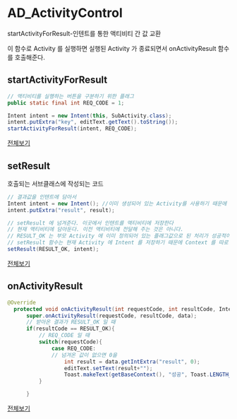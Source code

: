 # AD_ActivityControl 
startActivityForResult-인텐트를 통한 액티비티 간 값 교환

이 함수로 Activity 를 실행하면 실행된 Activity 가 종료되면서 onActivityResult 함수를 호출해준다.
## startActivityForResult
```java
// 액티비티를 실행하는 버튼을 구분하기 위한 플래그
public static final int REQ_CODE = 1;

Intent intent = new Intent(this, SubActivity.class);
intent.putExtra("key", editText.getText().toString());
startActivityForResult(intent, REQ_CODE);
```
[전체보기](https://github.com/qskeksq/AD_ActivityControl/blob/master/app/src/main/java/com/example/administrator/activitycontrol/MainActivity.java)

## setResult
호출되는 서브클래스에 작성되는 코드 
```java
// 결과값을 인텐트에 담아서
Intent intent = new Intent(); //이미 생성되어 있는 Activity를 사용하기 때문에 Context 가 필요하지 않다.
intent.putExtra("result", result);

// setResult 에 넘겨준다. 이곳에서 인텐트를 액티비티에 저장한다
// 현재 액티비티에 담아둔다. 이전 액티비티에 전달해 주는 것은 아니다.
// RESULT_OK 는 부모 Activity 에 이미 정의되어 있는 플래그값으로 된 처리가 성공적이라는 것을 의미한다.
// setResult 함수는 현재 Activity 에 Intent 를 저장하기 때문에 Context 를 따로 필요로 하지 않는다.
setResult(RESULT_OK, intent);
```
[전체보기](https://github.com/qskeksq/AD_ActivityControl/blob/master/app/src/main/java/com/example/administrator/activitycontrol/SubActivity.java)

## onActivityResult
```java
@Override
  protected void onActivityResult(int requestCode, int resultCode, Intent data) {
      super.onActivityResult(requestCode, resultCode, data);
      // 받아온 결과가 RESULT_OK 일 때
      if(resultCode == RESULT_OK){
          // REQ_CODE 일 때
          switch(requestCode){
              case REQ_CODE:
              // 넘겨온 값이 없으면 0을             
                  int result = data.getIntExtra("result", 0);
                  editText.setText(result+"");
                  Toast.makeText(getBaseContext(), "성공", Toast.LENGTH_SHORT).show();
          }

      }
```
[전체보기](https://github.com/qskeksq/AD_ActivityControl/blob/master/app/src/main/java/com/example/administrator/activitycontrol/MainActivity.java)
